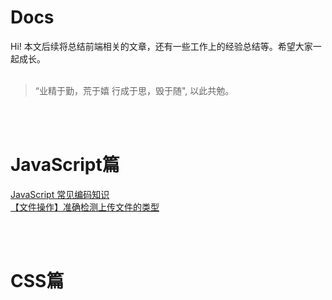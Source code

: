 # Docs

Hi! 本文后续将总结前端相关的文章，还有一些工作上的经验总结等。希望大家一起成长。
<br /><br />
> “业精于勤，荒于嬉 行成于思，毁于随", 以此共勉。

<br /><br />

# JavaScript篇
[JavaScript 常见编码知识](https://github.com/liyinfeng25/Docs/blob/main/JavaScript/JavaScript%20%E5%B8%B8%E8%A7%81%E7%BC%96%E7%A0%81%E7%9F%A5%E8%AF%86.md)
<br />
[【文件操作】准确检测上传文件的类型](https://github.com/liyinfeng25/Docs/blob/main/JavaScript/JavaScript%20%E5%B8%B8%E8%A7%81%E7%BC%96%E7%A0%81%E7%9F%A5%E8%AF%86.pdf)

<br /><br />

# CSS篇

